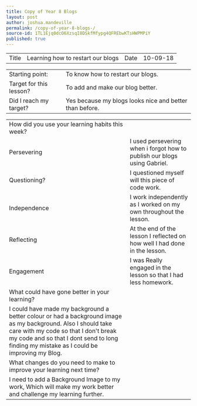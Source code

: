 ```yaml
---
title: Copy of Year 8 Blogs 
layout: post
author: joshua.mandeville
permalink: /copy-of-year-8-blogs-/
source-id: 1TL1Ejq0dcO6XzsqI8DSkfMfypg4QFREbwKTsHWPMPiY
published: true
---
```

<table>
  <tr>
    <td>Title</td>
    <td>Learning how to restart our blogs</td>
    <td>Date</td>
    <td>10-09-18</td>
  </tr>
</table>


<table>
  <tr>
    <td>Starting point:</td>
    <td>To know how to restart our blogs.</td>
  </tr>
  <tr>
    <td>Target for this lesson?</td>
    <td>To add and make our blog better.</td>
  </tr>
  <tr>
    <td>Did I reach my target? </td>
    <td>Yes because my blogs looks nice and better than before.</td>
  </tr>
</table>


<table>
  <tr>
    <td>How did you use your learning habits this week?</td>
    <td></td>
  </tr>
  <tr>
    <td>Persevering</td>
    <td>I used persevering when i forgot how to publish our blogs using Gabriel.</td>
  </tr>
  <tr>
    <td>Questioning?</td>
    <td>I questioned myself will this piece of code work.</td>
  </tr>
  <tr>
    <td>Independence</td>
    <td>I work independently as I worked on my own throughout the lesson.</td>
  </tr>
  <tr>
    <td>Reflecting</td>
    <td>At the end of the lesson I reflected on how well I had done in the lesson.</td>
  </tr>
  <tr>
    <td>Engagement</td>
    <td>I was Really engaged in the lesson so that I had less homework.</td>
  </tr>
  <tr>
    <td>What could have gone better in your learning?</td>
    <td></td>
  </tr>
  <tr>
    <td>I could have made my background a better colour or had a background image as my background. Also I should take care with my code so that I don't break my code and so that I dont send to long finding my mistake as I could be improving my Blog. </td>
    <td></td>
  </tr>
  <tr>
    <td>What changes do you need to make to improve your learning next time?</td>
    <td></td>
  </tr>
  <tr>
    <td>I need to add a Background Image to my work, Which will make my work better and challenge my learning further. </td>
    <td></td>
  </tr>
</table>


